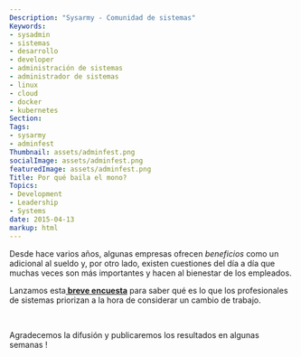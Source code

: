 ```yaml
---
Description: "Sysarmy - Comunidad de sistemas"
Keywords:
- sysadmin 
- sistemas
- desarrollo
- developer
- administración de sistemas
- administrador de sistemas
- linux
- cloud
- docker
- kubernetes
Section: 
Tags:
- sysarmy
- adminfest
Thumbnail: assets/adminfest.png
socialImage: assets/adminfest.png
featuredImage: assets/adminfest.png
Title: Por qué baila el mono?
Topics:
- Development
- Leadership
- Systems
date: 2015-04-13
markup: html
---
```


<p>Desde hace varios años, algunas empresas ofrecen <em>beneficios</em> como un adicional al sueldo y, por otro lado, existen cuestiones del día a día que muchas veces son más importantes y hacen al bienestar de los empleados.</p>
<p>Lanzamos esta<strong><a href="https://docs.google.com/forms/d/1NwZUEIikaFjClZRTTwO1UJxQtJ7QGt_NONSwthGJLsY/viewform"> breve encuesta</a></strong> para saber qué es lo que los profesionales de sistemas priorizan a la hora de considerar un cambio de trabajo.</p>
<p>&nbsp;</p>
<p>Agradecemos la difusión y publicaremos los resultados en algunas semanas !</p>
<p>&nbsp;</p>
<p>&nbsp;</p>
